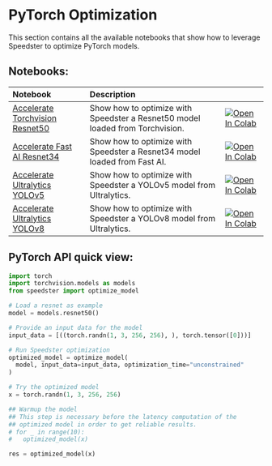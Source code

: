 # **PyTorch Optimization**

This section contains all the available notebooks that show how to leverage Speedster to optimize PyTorch models.

## Notebooks:
| Notebook                                                                                                                                                        | Description                                                                   |                                                                                                                                                                                                                                  |
|:----------------------------------------------------------------------------------------------------------------------------------------------------------------|:------------------------------------------------------------------------------|:---------------------------------------------------------------------------------------------------------------------------------------------------------------------------------------------------------------------------------|
| [Accelerate Torchvision Resnet50](https://github.com/nebuly-ai/nebullvm/blob/main/notebooks/speedster/pytorch/Accelerate_PyTorch_ResNet50_with_Speedster.ipynb) | Show how to optimize with Speedster a Resnet50 model loaded from Torchvision. | [![Open In Colab](https://colab.research.google.com/assets/colab-badge.svg)](https://colab.research.google.com/github/nebuly-ai/nebullvm/blob/main/notebooks/speedster/pytorch/Accelerate_PyTorch_ResNet50_with_Speedster.ipynb) |
| [Accelerate Fast AI Resnet34](https://github.com/nebuly-ai/nebullvm/blob/main/notebooks/speedster/pytorch/Accelerate_fast_ai_Resnet34_with_Speedster.ipynb)     | Show how to optimize with Speedster a Resnet34 model loaded from Fast AI.     | [![Open In Colab](https://colab.research.google.com/assets/colab-badge.svg)](https://colab.research.google.com/github/nebuly-ai/nebullvm/blob/main/notebooks/speedster/pytorch/Accelerate_fast_ai_Resnet34_with_Speedster.ipynb) |
| [Accelerate Ultralytics YOLOv5](https://github.com/nebuly-ai/nebullvm/blob/main/notebooks/speedster/pytorch/Accelerate_PyTorch_YOLOv5_with_Speedster.ipynb)     | Show how to optimize with Speedster a YOLOv5 model from Ultralytics.          | [![Open In Colab](https://colab.research.google.com/assets/colab-badge.svg)](https://colab.research.google.com/github/nebuly-ai/nebullvm/blob/main/notebooks/speedster/pytorch/Accelerate_PyTorch_YOLOv5_with_Speedster.ipynb)   |
| [Accelerate Ultralytics YOLOv8](https://github.com/nebuly-ai/nebullvm/blob/main/notebooks/speedster/pytorch/Accelerate_PyTorch_YOLOv8_with_Speedster.ipynb)     | Show how to optimize with Speedster a YOLOv8 model from Ultralytics.          | [![Open In Colab](https://colab.research.google.com/assets/colab-badge.svg)](https://colab.research.google.com/github/nebuly-ai/nebullvm/blob/main/notebooks/speedster/pytorch/Accelerate_PyTorch_YOLOv8_with_Speedster.ipynb)   |


## PyTorch API quick view:

``` python
import torch
import torchvision.models as models
from speedster import optimize_model

# Load a resnet as example
model = models.resnet50()

# Provide an input data for the model    
input_data = [((torch.randn(1, 3, 256, 256), ), torch.tensor([0]))]

# Run Speedster optimization
optimized_model = optimize_model(
  model, input_data=input_data, optimization_time="unconstrained"
)

# Try the optimized model
x = torch.randn(1, 3, 256, 256)

## Warmup the model
## This step is necessary before the latency computation of the 
## optimized model in order to get reliable results.
# for _ in range(10):
#   optimized_model(x)

res = optimized_model(x)
```
